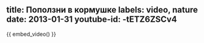 title: Поползни в кормушке
labels: video, nature
date: 2013-01-31
youtube-id: -tETZ6ZSCv4
---
{{ embed_video() }}
